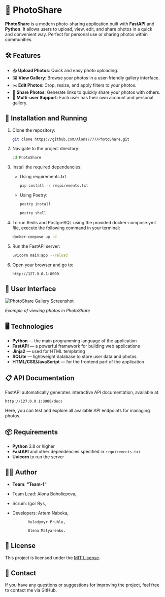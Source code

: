 
# 📸 PhotoShare

**PhotoShare** is a modern photo-sharing application built with **FastAPI** and **Python**.
It allows users to upload, view, edit, and share photos in a quick and convenient way.
Perfect for personal use or sharing photos within communities.

## 🛠 Features

- 📤 **Upload Photos**: Quick and easy photo uploading.
- 🖼 **View Gallery**: Browse your photos in a user-friendly gallery interface.
- ✂️ **Edit Photos**: Crop, resize, and apply filters to your photos.
- 🔗 **Share Photos**: Generate links to quickly share your photos with others.
- 👥 **Multi-user Support**: Each user has their own account and personal gallery.

## 🚀 Installation and Running

1. Clone the repository:

    ```bash
    git clone https://github.com/Alona7777/PhotoShare.git
    ```

2. Navigate to the project directory:

    ```bash
    cd PhotoShare
    ```

3. Install the required dependencies:
    - Using requirements.txt

        ```bash
        pip install -r requirements.txt
        ```
    - Using Poetry:

        ```bash
        poetry install
        ```
        
        ```bash
        poetry shell
        ```

4. To run Redis and PostgreSQL using the provided docker-compose.yml file, execute the following command in your terminal:

    ```bash
    docker-compose up -d
    ```

5. Run the FastAPI server:

    ```bash
    uvicorn main:app --reload
    ```

6. Open your browser and go to:

    ```
    http://127.0.0.1:8000
    ```

## 🎨 User Interface

![PhotoShare Gallery Screenshot](https://via.placeholder.com/800x400.png?text=Gallery+Screenshot)

*Example of viewing photos in PhotoShare*

## 🖥 Technologies

- **Python** — the main programming language of the application
- **FastAPI** — a powerful framework for building web applications
- **Jinja2** — used for HTML templating
- **SQLite** — lightweight database to store user data and photos
- **HTML/CSS/JavaScript** — for the frontend part of the application

## 📋 API Documentation

FastAPI automatically generates interactive API documentation, available at:

```
http://127.0.0.1:8000/docs
```

Here, you can test and explore all available API endpoints for managing photos.

## 📦 Requirements

- **Python** 3.8 or higher
- **FastAPI** and other dependencies specified in `requirements.txt`
- **Uvicorn** to run the server

## 👩‍💻 Author

- **Team: "Team-1"** 

- Team Lead: Alona Boholiepova,

- Scrum: Igor Rys,

- Developers: Artem Naboka,

             Volodymyr Pruhlo,

             Olena Malyarenko.

## 📜 License

This project is licensed under the [MIT License](LICENSE).

## 📧 Contact

If you have any questions or suggestions for improving the project, feel free to contact me via GitHub.

